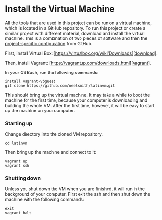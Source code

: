 # Install the Virtual Machine

All the tools that are used in this project can be run on a virtual machine, which is located in a GitHub repository.  To run this project or create a similar project with different material, download and install the virtual machine.  This is a combination of two pieces of software and then the [project-specific configuration][cite] from GitHub.

[cite]: https://github.com/neelsmith/latinvm

First, install Virtual Box: [https://virtualbox.org/wiki/Downloads][download].

[download]: https://www.virtualbox.org/wiki/Downloads

Then, install Vagrant: [https://vagrantup.com/downloads.html][vagrant].

[vagrant]: http://www.vagrantup.com/downloads.html

In your Git Bash, run the following commands:

	install vagrant-vbguest
	git clone https://github.com/neelsmith/latinvm.git

This should bring up the virtual machine.  It may take a while to boot the machine for the first time, because your computer is downloading and building the whole VM.  After the first time, however, it will be easy to start up the machine on your computer.

### Starting up

Change directory into the cloned VM repository.

	cd latinvm
	
Then bring up the machine and connect to it:

	vagrant up
	vagrant ssh

### Shutting down

Unless you shut down the VM when you are finished, it will run in the background of your computer.  First exit the ssh and then shut down the machine with the following commands:

	exit
	vagrant halt
